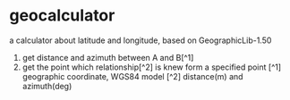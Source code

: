 # geocalculator
a calculator about latitude and longitude, based on GeographicLib-1.50
1. get distance and azimuth between A and B[^1]
2. get the point which relationship[^2] is knew form a specified point 
[^1] geographic coordinate, WGS84 model
[^2] distance(m) and azimuth(deg)
